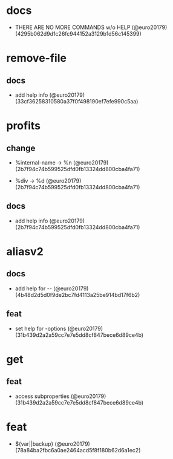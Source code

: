 # docs

* THERE ARE NO MORE COMMANDS w/o HELP (@euro20179) (4295b062d9d1c26fc944152a3129b1d56c145399)


# remove-file

## docs

* add help info (@euro20179) (33cf36258310580a37f0f498190ef7efe990c5aa)


# profits

## change

* %internal-name -> %n (@euro20179) (2b7f94c74b599525dfd0fb13324dd800cba4fa71)

* %div -> %d (@euro20179) (2b7f94c74b599525dfd0fb13324dd800cba4fa71)

## docs

* add help info (@euro20179) (2b7f94c74b599525dfd0fb13324dd800cba4fa71)


# aliasv2

## docs

* add help for -<optname>-<property> (@euro20179) (4b48d2d5d0f9de2bc7fd4113a25be914bd17f6b2)

## feat

* set help for -options (@euro20179) (31b439d2a2a59cc7e7e5dd8cf847bece6d89ce4b)


# get

## feat

* access subproperties (@euro20179) (31b439d2a2a59cc7e7e5dd8cf847bece6d89ce4b)


# feat

* ${var||backup} (@euro20179) (78a84ba2fbc6a0ae2464acd5f8f180b62d6a1ec2)


